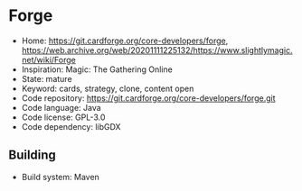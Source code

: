# Forge

- Home: https://git.cardforge.org/core-developers/forge, https://web.archive.org/web/20201111225132/https://www.slightlymagic.net/wiki/Forge
- Inspiration: Magic: The Gathering Online
- State: mature
- Keyword: cards, strategy, clone, content open
- Code repository: https://git.cardforge.org/core-developers/forge.git
- Code language: Java
- Code license: GPL-3.0
- Code dependency: libGDX

## Building

- Build system: Maven
